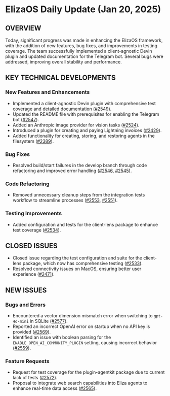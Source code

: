 # ElizaOS Daily Update (Jan 20, 2025)

## OVERVIEW 
Today, significant progress was made in enhancing the ElizaOS framework, with the addition of new features, bug fixes, and improvements in testing coverage. The team successfully implemented a client-agnostic Devin plugin and updated documentation for the Telegram bot. Several bugs were addressed, improving overall stability and performance.

## KEY TECHNICAL DEVELOPMENTS

### New Features and Enhancements
- Implemented a client-agnostic Devin plugin with comprehensive test coverage and detailed documentation ([#2549](https://github.com/elizaos/eliza/pull/2549)).
- Updated the README file with prerequisites for enabling the Telegram bot ([#2547](https://github.com/elizaos/eliza/pull/2547)).
- Added an Anthropic image provider for vision tasks ([#2524](https://github.com/elizaos/eliza/pull/2524)).
- Introduced a plugin for creating and paying Lightning invoices ([#2429](https://github.com/elizaos/eliza/pull/2429)).
- Added functionality for creating, storing, and restoring agents in the filesystem ([#2389](https://github.com/elizaos/eliza/pull/2389)).

### Bug Fixes
- Resolved build/start failures in the develop branch through code refactoring and improved error handling ([#2546](https://github.com/elizaos/eliza/pull/2546), [#2545](https://github.com/elizaos/eliza/pull/2545)).

### Code Refactoring
- Removed unnecessary cleanup steps from the integration tests workflow to streamline processes ([#2553](https://github.com/elizaos/eliza/pull/2553), [#2551](https://github.com/elizaos/eliza/pull/2551)).

### Testing Improvements
- Added configuration and tests for the client-lens package to enhance test coverage ([#2534](https://github.com/elizaos/eliza/pull/2534)).

## CLOSED ISSUES
- Closed issue regarding the test configuration and suite for the client-lens package, which now has comprehensive testing ([#2533](https://github.com/elizaos/eliza/issues/2533)).
- Resolved connectivity issues on MacOS, ensuring better user experience ([#2471](https://github.com/elizaos/eliza/issues/2471)).

## NEW ISSUES
### Bugs and Errors
- Encountered a vector dimension mismatch error when switching to `gpt-4o-mini` in SQLite ([#2577](https://github.com/elizaos/eliza/issues/2577)).
- Reported an incorrect OpenAI error on startup when no API key is provided ([#2569](https://github.com/elizaos/eliza/issues/2569)).
- Identified an issue with boolean parsing for the `ENABLE_OPEN_AI_COMMUNITY_PLUGIN` setting, causing incorrect behavior ([#2559](https://github.com/elizaos/eliza/issues/2559)).

### Feature Requests
- Request for test coverage for the plugin-agentkit package due to current lack of tests ([#2572](https://github.com/elizaos/eliza/issues/2572)).
- Proposal to integrate web search capabilities into Eliza agents to enhance real-time data access ([#2565](https://github.com/elizaos/eliza/issues/2565)).